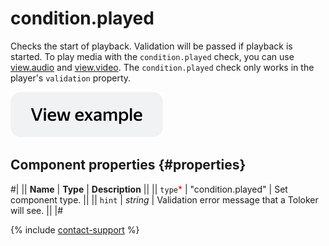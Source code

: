 # condition.played

Checks the start of playback. Validation will be passed if playback is started. To play media with the `condition.played` check, you can use [view.audio](view.audio.md) and [view.video](view.video.md). The `condition.played` check only works in the player's `validation` property.

[![View example in the sandbox](../_images/buttons/view-example.svg)](https://ya.cc/t/sl5IkzH53tzBQL)

## Component properties {#properties}

#|
|| **Name** | **Type** | **Description** ||
|| `type`<span style="color: red">\*</span> | "condition.played" | Set component type. ||
|| `hint` | _string_ | Validation error message that a Toloker will see. ||
|#

{% include [contact-support](../_includes/contact-support.md) %}

